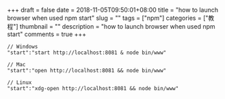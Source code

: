 +++ 
draft = false
date = 2018-11-05T09:50:01+08:00
title = "how to launch browser when used npm start"
slug = "" 
tags = ["npm"]
categories = ["教程"]
thumbnail = "<no value>"
description = "how to launch browser when used npm start"
comments = true 
+++

```
// Windows
"start":"start http://localhost:8081 & node bin/www"

// Mac
"start":"open http://localhost:8081 && node bin/www"

// Linux
"start":"xdg-open http://localhost:8081 && node bin/www"
```